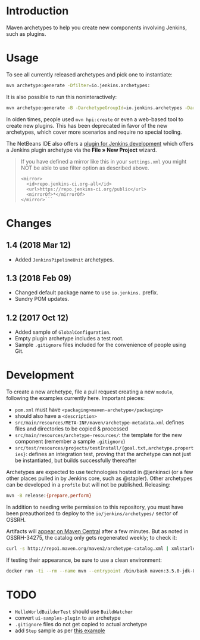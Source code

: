 # Introduction

Maven archetypes to help you create new components involving Jenkins, such as plugins.

# Usage

To see all currently released archetypes and pick one to instantiate:

```sh
mvn archetype:generate -Dfilter=io.jenkins.archetypes:
```

It is also possible to run this noninteractively:

```sh
mvn archetype:generate -B -DarchetypeGroupId=io.jenkins.archetypes -DarchetypeArtifactId=empty-plugin -DarchetypeVersion=1.1 -DartifactId=somefeature
```

In olden times, people used `mvn hpi:create` or even a web-based tool to create new plugins.
This has been deprecated in favor of the new archetypes, which cover more scenarios and require no special tooling.

The NetBeans IDE also offers a [plugin for Jenkins development](https://github.com/stapler/netbeans-stapler-plugin/blob/master/README.md) which offers a Jenkins plugin archetype via the **File » New Project** wizard.

> If you have defined a mirror like this in your `settings.xml` you might NOT be able to use filter option as described above.
> ```
> <mirror>
>   <id>repo.jenkins-ci.org-all</id>
>   <url>https://repo.jenkins-ci.org/public</url>
>   <mirrorOf>*</mirrorOf>
> </mirror>```

# Changes

## 1.4 (2018 Mar 12)

* Added `JenkinsPipelineUnit` archetypes.

## 1.3 (2018 Feb 09)

* Changed default package name to use `io.jenkins.` prefix.
* Sundry POM updates.

## 1.2 (2017 Oct 12)

* Added sample of `GlobalConfiguration`.
* Empty plugin archetype includes a test root.
* Sample `.gitignore` files included for the convenience of people using Git.

# Development

To create a new archetype, file a pull request creating a new `module`, following the examples currently here. Important pieces:

* `pom.xml` must have `<packaging>maven-archetype</packaging>`
* should also have a `<description>`
* `src/main/resources/META-INF/maven/archetype-metadata.xml` defines files and directories to be copied & processed
* `src/main/resources/archetype-resources/`: the template for the new component (remember a sample `.gitignore`)
* `src/test/resources/projects/testInstall/{goal.txt,archetype.properties}`: defines an integration test, proving that the archetype can not just be instantiated, but builds successfully thereafter

Archetypes are expected to use technologies hosted in @jenkinsci (or a few other places pulled in by Jenkins core, such as @stapler).
Other archetypes can be developed in a `profile` but will not be published.
Releasing:

```sh
mvn -B release:{prepare,perform}
```

In addition to needing write permission to this repository, you must have been preauthorized to deploy to the `io/jenkins/archetypes/` sector of OSSRH.

Artifacts will [appear on Maven Central](http://repo1.maven.org/maven2/io/jenkins/archetypes/) after a few minutes.
But as noted in OSSRH-34275, the catalog only gets regenerated weekly; to check it:

```sh
curl -s http://repo1.maven.org/maven2/archetype-catalog.xml | xmlstarlet sel -R -I -t -c '//archetype[groupId="io.jenkins.archetypes"]'
```

If testing their appearance, be sure to use a clean environment:

```sh
docker run -ti --rm --name mvn --entrypoint /bin/bash maven:3.5.0-jdk-8
```

# TODO

* `HelloWorldBuilderTest` should use `BuildWatcher`
* convert `ui-samples-plugin` to an archetype
* `.gitignore` files do not get copied to actual archetype
* add `Step` sample as per [this example](https://github.com/jglick/wfdev/blob/pipeline/src/main/java/demo/CountGreetingsStep.java)
